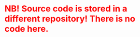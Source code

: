 # <span style="color:red"> NB! Source code is stored in a different repository! There is no code here. </span>
